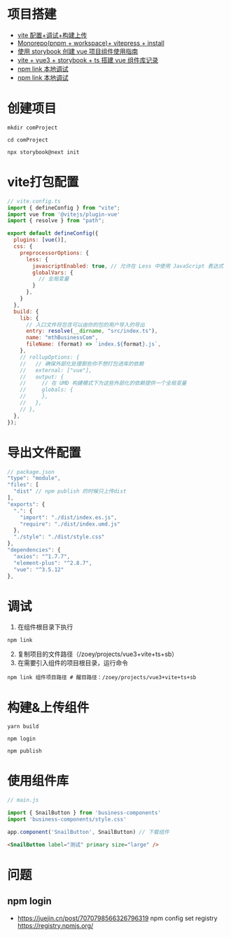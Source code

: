 # 项目搭建

- [vite 配置+调试+构建上传](https://juejin.cn/post/7313761724338618395)
- [Monorepo(pnpm + workspace)+ vitepress + install](https://juejin.cn/post/7120893568553582622)
- [使用 storybook 创建 vue 项目组件使用指南](https://juejin.cn/post/7346481513541189667)
- [vite + vue3 + storybook + ts 搭建 vue 组件库记录](https://blog.csdn.net/qq_35459724/article/details/130848582)
- [npm link 本地调试](https://juejin.cn/post/6987716839639875591)
- [npm link 本地调试](https://blog.csdn.net/zz00008888/article/details/130271766)


# 创建项目
```shell
mkdir comProject

cd comProject

npx storybook@next init 
```

# vite打包配置
```javascript
// vite.config.ts
import { defineConfig } from "vite";
import vue from '@vitejs/plugin-vue'
import { resolve } from "path";

export default defineConfig({
  plugins: [vue()],
  css: {
    preprocessorOptions: {
      less: {
        javascriptEnabled: true, // 允许在 Less 中使用 JavaScript 表达式
        globalVars: {
          // 全局变量
        }
      },
    }
  },
  build: {
    lib: {
      // 入口文件将包含可以由你的包的用户导入的导出
      entry: resolve(__dirname, "src/index.ts"),
      name: "mthBusinessCom",
      fileName: (format) => `index.${format}.js`,
    },
    // rollupOptions: {
    //   // 确保外部化处理那些你不想打包进库的依赖
    //   external: ["vue"],
    //   output: {
    //     // 在 UMD 构建模式下为这些外部化的依赖提供一个全局变量
    //     globals: {
    //     },
    //   },
    // },
  },
});

```
# 导出文件配置
```javascript
// package.json
"type": "module",
"files": [
  "dist" // npm publish 的时候只上传dist
],
"exports": {
  ".": {
    "import": "./dist/index.es.js",
    "require": "./dist/index.umd.js"
  },
  "./style": "./dist/style.css"
},
"dependencies": {
  "axios": "^1.7.7",
  "element-plus": "^2.8.7",
  "vue": "^3.5.12"
},

```

# 调试
1. 在组件根目录下执行
```shell
npm link

```
2. 复制项目的文件路径（/zoey/projects/vue3+vite+ts+sb）
3. 在需要引入组件的项目根目录，运行命令
```shell
npm link 组件项目路径 # 醒目路径：/zoey/projects/vue3+vite+ts+sb
```
# 构建&上传组件
```shell
yarn build

npm login

npm publish

```
# 使用组件库
```js
// main.js

import { SnailButton } from 'business-components'
import 'business-components/style.css'

app.component('SnailButton', SnailButton) // 下载组件
```
```html
<SnailButton label="测试" primary size="large" />
```

# 问题

## npm login
- https://juejin.cn/post/7070798566326796319
npm config set registry https://registry.npmjs.org/
